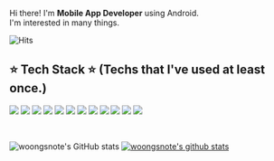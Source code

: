 
Hi there! I'm **Mobile App Developer** using Android.
<br/>
I'm interested in many things.

![Hits](https://hits.seeyoufarm.com/api/count/incr/badge.svg?url=https%3A%2F%2Fgithub.com%2Fwoongsnote&count_bg=%233DC83D&title_bg=%232261EB&icon=android.svg&icon_color=%23E7E7E7&title=hits&edge_flat=false)
  
## ⭐ Tech Stack ⭐ (Techs that I've used at least once.) 

<p>
  <img src="https://img.shields.io/badge/Android-3DDC84?style=for-the-badge&logo=Android&logoColor=white"/>
  <img src="https://img.shields.io/badge/KOTLIN-000000?style=for-the-badge&logo=kotlin&logoColor=white"> 
  <img src="https://img.shields.io/badge/JAVA-007396?style=for-the-badge&logo=java&logoColor=white">
  
  <img src="https://img.shields.io/badge/html-E34F26?style=for-the-badge&logo=html5&logoColor=white"> 
  <img src="https://img.shields.io/badge/css-1572B6?style=for-the-badge&logo=css3&logoColor=white"> 
  <img src="https://img.shields.io/badge/JavaScript-F7DF1E?style=for-the-badge&logo=JavaScript&logoColor=white"/> 
    <img src="https://img.shields.io/badge/bootstrap-7952B3?style=for-the-badge&logo=bootstrap&logoColor=white">
  <img src="https://img.shields.io/badge/jquery-0769AD?style=for-the-badge&logo=jquery&logoColor=white">
  <img src="https://img.shields.io/badge/react-61DAFB?style=for-the-badge&logo=react&logoColor=black">
  
  <img src="https://img.shields.io/badge/MongoDB-47A248?style=for-the-badge&logo=MongoDB&logoColor=white"/> 
  <img src="https://img.shields.io/badge/Amazon AWS-232F3E?style=for-the-badge&logo=Amazon%20AWS&logoColor=white"/>
  <img src="https://img.shields.io/badge/github-181717?style=for-the-badge&logo=github&logoColor=white"> 

</p>
<br/>

![woongsnote's GitHub stats](https://github-readme-stats.vercel.app/api?username=woongsnote&show_icons=true&theme=github_dark)
[![woongsnote's github stats](https://github-readme-stats.vercel.app/api/top-langs/?username=woongsnote&hide=typescript&show_icons=true&hide_border=true&title_color=004386&icon_color=004386&layout=compact)](https://github.com/woongsnote)

